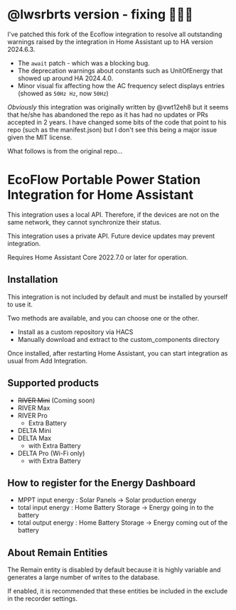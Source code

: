 # @lwsrbrts version - fixing 🐜🐜🐜

I've patched this fork of the Ecoflow integration to resolve all outstanding warnings raised by the integration in Home Assistant up to HA version 2024.6.3.

- The `await` patch - which was a blocking bug.
- The deprecation warnings about constants such as UnitOfEnergy that showed up around HA 2024.4.0.
- Minor visual fix affecting how the AC frequency select displays entries (showed as `50Hz Hz`, now `50Hz`)

*Obviously* this integration was originally written by @vwt12eh8 but it seems that he/she has abandoned the repo as it has had no updates or PRs accepted in 2 years. I have changed some bits of the code that point to his repo (such as the manifest.json) but I don't see this being a major issue given the MIT license.

What follows is from the original repo...

# EcoFlow Portable Power Station Integration for Home Assistant

This integration uses a local API.
Therefore, if the devices are not on the same network, they cannot synchronize their status.

This integration uses a private API.
Future device updates may prevent integration.

Requires Home Assistant Core 2022.7.0 or later for operation.

## Installation
This integration is not included by default and must be installed by yourself to use it.

Two methods are available, and you can choose one or the other.
- Install as a custom repository via HACS
- Manually download and extract to the custom_components directory

Once installed, after restarting Home Assistant, you can start integration as usual from Add Integration.

## Supported products
- ~~RIVER Mini~~ (Coming soon)
- RIVER Max
- RIVER Pro
  - Extra Battery
- DELTA Mini
- DELTA Max
  - with Extra Battery
- DELTA Pro (Wi-Fi only)
  - with Extra Battery

## How to register for the Energy Dashboard
- MPPT input energy : Solar Panels -> Solar production energy
- total input energy : Home Battery Storage -> Energy going in to the battery
- total output energy : Home Battery Storage -> Energy coming out of the battery

## About Remain Entities
The Remain entity is disabled by default because it is highly variable and generates a large number of writes to the database.

If enabled, it is recommended that these entities be included in the exclude in the recorder settings.
